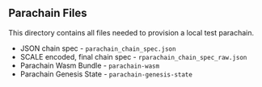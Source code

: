 ## Parachain Files

This directory contains all files needed to provision a local test parachain.

- JSON chain spec - `parachain_chain_spec.json`
- SCALE encoded, final chain spec - `rparachain_chain_spec_raw.json`
- Parachain Wasm Bundle - `parachain-wasm`
- Parachain Genesis State - `parachain-genesis-state`